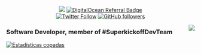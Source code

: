 <p align="center">
    <a href="https://superkickoff.app" target="_blank"><img src="https://i.ibb.co/1Gr1CJX/logo.png"></a>
    <a href="https://www.digitalocean.com/?refcode=6df7058d5c74&utm_campaign=Referral_Invite&utm_medium=Referral_Program&utm_source=badge"><img src="https://web-platforms.sfo2.cdn.digitaloceanspaces.com/WWW/Badge%201.svg" alt="DigitalOcean Referral Badge" /></a>
    <br>
    <a href="https://twitter.com/Iscalej" target="_blank"><img alt="Twitter Follow" src="https://img.shields.io/twitter/follow/iscalej?label=Iscalej"></a>
    <a href="https://github.com/Iscalej" target="_blank"><img alt="GitHub followers" src="https://img.shields.io/github/followers/Iscalej?label=Iscalej&style=social"></a>
    
</p>


<div>
    <img src="https://profile-counter.glitch.me/iscalej/count.svg" align="right" />
</div>

### Software Developer, member of #SuperkickoffDevTeam

[![Estadísticas copadas](https://github-readme-stats.vercel.app/api?username=iscalej&count_private=true&show_icons=true&theme=radical&locale=es&custom_title=Estadísticas+copadas)](https://rigobertoalejandres.dev)
